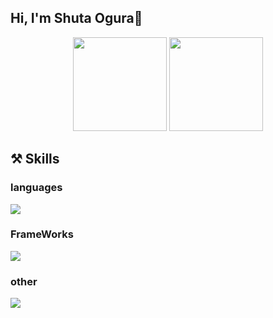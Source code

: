 ## Hi, I'm Shuta Ogura👋
<div align="center">
  <img height="150em" src="https://github-readme-stats.vercel.app/api/top-langs/?username=Shuta-syd&layout=compact&theme=vue-dark">
    <img height="150em" src="https://badge42.vercel.app/api/v2/cl2ofdsby009209jjxabu88cu/stats?cursusId=21&coalitionId=undefined">
 </div>

## ⚒️ Skills 
<div align="left">
  <h3>languages</h3>
  <img src="https://skillicons.dev/icons?i=c,cpp,go,typescript,javascript,html,css"/>
</div>
<div align="left">
  <h3>FrameWorks</h3>
  <img src="https://skillicons.dev/icons?i=nodejs"/>
</div>
<div align="left">
  <h3>other</h3>
  <img src="https://skillicons.dev/icons?i=docker,git,bash,linux,"/>
</div>
 

